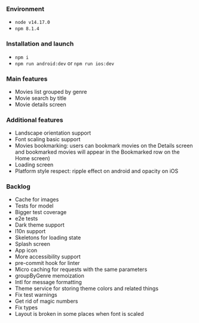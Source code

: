 ### Environment

- `node v14.17.0`
- `npm 8.1.4`

### Installation and launch

- `npm i`
- `npm run android:dev` or `npm run ios:dev`

### Main features

-   Movies list grouped by genre
-   Movie search by title
-   Movie details screen

### Additional features

-   Landscape orientation support
-   Font scaling basic support
-   Movies bookmarking: users can bookmark movies on the Details screen and bookmarked movies will appear in the Bookmarked row on the Home screen)
-   Loading screen
-   Platform style respect: ripple effect on android and opacity on iOS

### Backlog

-   Cache for images
-   Tests for model
-   Bigger test coverage
-   e2e tests
-   Dark theme support
-   l10n support
-   Skeletons for loading state
-   Splash screen
-   App icon
-   More accessibility support
-   pre-commit hook for linter
-   Micro caching for requests with the same parameters
-   groupByGenre memoization
-   Intl for message formatting
-   Theme service for storing theme colors and related things
-   Fix test warnings
-   Get rid of magic numbers
-   Fix types
-   Layout is broken in some places when font is scaled
